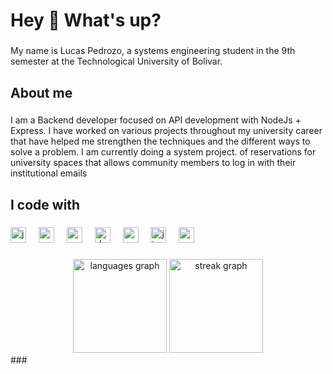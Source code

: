 <h1 align="left">Hey 👋 What's up?</h1>

###

<p align="left">My name is Lucas Pedrozo, a systems engineering student in the 9th semester at the Technological University of Bolivar.</p>

###

<h2 align="left">About me</h2>

###

<p align="left">I am a Backend developer focused on API development with NodeJs + Express. I have worked on various projects throughout my university career that have helped me strengthen the techniques and the different ways to solve a problem. I am currently doing a system project. of reservations for university spaces that allows community members to log in with their institutional emails</p>

###

<h2 align="left">I code with</h2>

###

<div align="left">
  <img src="https://cdn.jsdelivr.net/gh/devicons/devicon/icons/javascript/javascript-original.svg" height="25" alt="javascript logo"  />
  <img width="12" />
  <img src="https://cdn.jsdelivr.net/gh/devicons/devicon/icons/nodejs/nodejs-original.svg" height="25" alt="nodejs logo"  />
  <img width="12" />
  <img src="https://cdn.jsdelivr.net/gh/devicons/devicon/icons/azure/azure-original.svg" height="25" alt="azure logo"  />
  <img width="12" />
  <img src="https://cdn.jsdelivr.net/gh/devicons/devicon/icons/docker/docker-original.svg" height="25" alt="docker logo"  />
  <img width="12" />
  <img src="https://cdn.jsdelivr.net/gh/devicons/devicon/icons/express/express-original.svg" height="25" alt="express logo"  />
  <img width="12" />
  <img src="https://cdn.jsdelivr.net/gh/devicons/devicon/icons/jira/jira-original.svg" height="25" alt="jira logo"  />
  <img width="12" />
  <img src="https://cdn.jsdelivr.net/gh/devicons/devicon/icons/mysql/mysql-original.svg" height="25" alt="mysql logo"  />
</div>

###
<div align="center">
  <img src="https://github-readme-stats.vercel.app/api/top-langs?username=lpedrozop&locale=en&hide_title=false&layout=compact&card_width=320&langs_count=5&theme=dracula&hide_border=false&order=2" height="150" alt="languages graph"  />
  <img src="https://streak-stats.demolab.com?user=lpedrozop&locale=en&mode=daily&theme=dracula&hide_border=false&border_radius=5&order=3" height="150" alt="streak graph"  />
</div>
###
